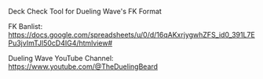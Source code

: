 Deck Check Tool for Dueling Wave's FK Format

FK Banlist: https://docs.google.com/spreadsheets/u/0/d/16qAKxrjygwhZFS_id0_391L7EPu3jvImTJl50cD4IG4/htmlview#

Dueling Wave YouTube Channel: https://www.youtube.com/@TheDuelingBeard
